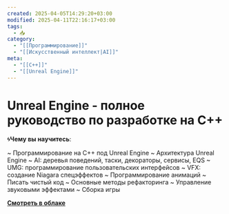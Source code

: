 ```yaml
---
created: 2025-04-05T14:29:20+03:00
modified: 2025-04-11T22:16:17+03:00
tags:
  - 📥
category:
  - "[[Программирование]]"
  - "[[Искусственный интеллект|AI]]"
meta:
  - "[[C++]]"
  - "[[Unreal Engine]]"
---
```


# Unreal Engine - полное руководство по разработке на С++

🌀**Чему вы научитесь**:

~ Программирование на C++ под Unreal Engine
~ Архитектура Unreal Engine
~ AI: деревья поведений, таски, декораторы, сервисы, EQS
~ UMG: программирование пользовательских интерфейсов
~ VFX: создание Niagara спецэффектов
~ Программирование анимаций
~ Писать чистый код
~ Основные методы рефакторинга
~ Управление звуковыми эффектами
~ Сборка игры

[**Смотреть в облаке**](https://cloud.mail.ru/public/UuNb/TZNXi6Tfx)
